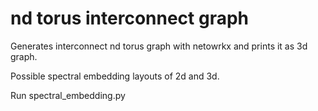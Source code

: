 # nd torus interconnect graph
Generates interconnect nd torus graph with netowrkx
and prints it as 3d graph.

Possible spectral embedding layouts of 2d and 3d. 

Run spectral_embedding.py

